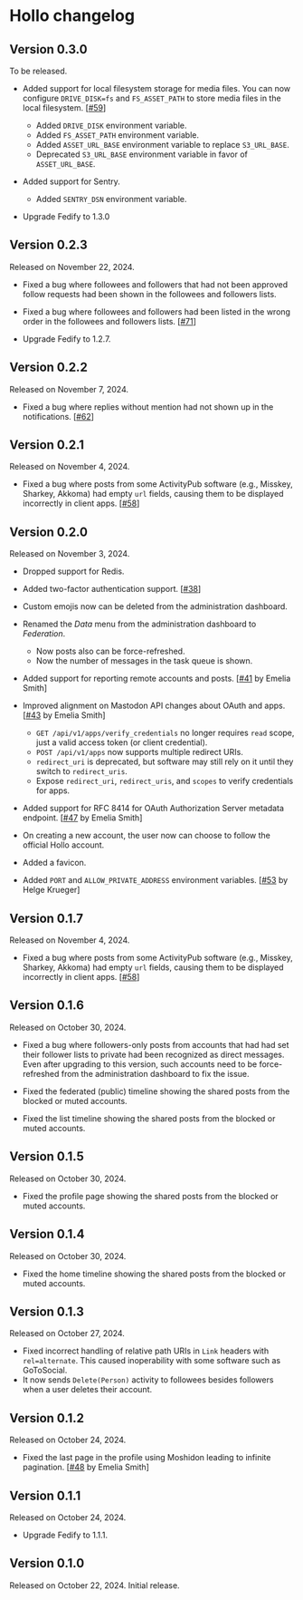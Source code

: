 Hollo changelog
===============

Version 0.3.0
-------------

To be released.

 -  Added support for local filesystem storage for media files.
    You can now configure `DRIVE_DISK=fs` and `FS_ASSET_PATH` to store media
    files in the local filesystem.  [[#59]]

     -  Added `DRIVE_DISK` environment variable.
     -  Added `FS_ASSET_PATH` environment variable.
     -  Added `ASSET_URL_BASE` environment variable to replace `S3_URL_BASE`.
     -  Deprecated `S3_URL_BASE` environment variable in favor of
        `ASSET_URL_BASE`.

 -  Added support for Sentry.

     -  Added `SENTRY_DSN` environment variable.

 -  Upgrade Fedify to 1.3.0

[#59]: https://github.com/dahlia/hollo/pull/59


Version 0.2.3
-------------

Released on November 22, 2024.

 -  Fixed a bug where followees and followers that had not been approved
    follow requests had been shown in the followees and followers lists.

 -  Fixed a bug where followees and followers had been listed in the wrong
    order in the followees and followers lists.  [[#71]]

 -  Upgrade Fedify to 1.2.7.

[#71]: https://github.com/dahlia/hollo/issues/71


Version 0.2.2
-------------

Released on November 7, 2024.

 -  Fixed a bug where replies without mention had not shown up in
    the notifications.  [[#62]]

[#62]: https://github.com/dahlia/hollo/issues/62


Version 0.2.1
-------------

Released on November 4, 2024.

- Fixed a bug where posts from some ActivityPub software (e.g., Misskey,
  Sharkey, Akkoma) had empty `url` fields, causing them to be displayed
  incorrectly in client apps. [[#58]]

## Version 0.2.0

Released on November 3, 2024.

- Dropped support for Redis.

- Added two-factor authentication support. [[#38]]

- Custom emojis now can be deleted from the administration dashboard.

- Renamed the _Data_ menu from the administration dashboard to _Federation_.

  - Now posts also can be force-refreshed.
  - Now the number of messages in the task queue is shown.

- Added support for reporting remote accounts and posts.
  [[#41] by Emelia Smith]

- Improved alignment on Mastodon API changes about OAuth and apps.
  [[#43] by Emelia Smith]

  - `GET /api/v1/apps/verify_credentials` no longer requires `read` scope,
    just a valid access token (or client credential).
  - `POST /api/v1/apps` now supports multiple redirect URIs.
  - `redirect_uri` is deprecated, but software may still rely on it until
    they switch to `redirect_uris`.
  - Expose `redirect_uri`, `redirect_uris`, and `scopes` to verify
    credentials for apps.

- Added support for RFC 8414 for OAuth Authorization Server metadata endpoint.
  [[#47] by Emelia Smith]

- On creating a new account, the user now can choose to follow the official
  Hollo account.

- Added a favicon.

- Added `PORT` and `ALLOW_PRIVATE_ADDRESS` environment variables.
  [[#53] by Helge Krueger]

[#38]: https://github.com/dahlia/hollo/issues/38
[#41]: https://github.com/dahlia/hollo/pull/41
[#43]: https://github.com/dahlia/hollo/pull/43
[#47]: https://github.com/dahlia/hollo/pull/47
[#53]: https://github.com/dahlia/hollo/pull/53

## Version 0.1.7

Released on November 4, 2024.

- Fixed a bug where posts from some ActivityPub software (e.g., Misskey,
  Sharkey, Akkoma) had empty `url` fields, causing them to be displayed
  incorrectly in client apps. [[#58]]

[#58]: https://github.com/dahlia/hollo/issues/58

## Version 0.1.6

Released on October 30, 2024.

- Fixed a bug where followers-only posts from accounts that had had set
  their follower lists to private had been recognized as direct messages.
  Even after upgrading to this version, such accounts need to be force-refreshed
  from the administration dashboard to fix the issue.

- Fixed the federated (public) timeline showing the shared posts from
  the blocked or muted accounts.

- Fixed the list timeline showing the shared posts from the blocked or muted
  accounts.

## Version 0.1.5

Released on October 30, 2024.

- Fixed the profile page showing the shared posts from the blocked or muted
  accounts.

## Version 0.1.4

Released on October 30, 2024.

- Fixed the home timeline showing the shared posts from the blocked or muted
  accounts.

## Version 0.1.3

Released on October 27, 2024.

- Fixed incorrect handling of relative path URIs in `Link` headers with
  `rel=alternate`. This caused inoperability with some software such as
  GoToSocial.
- It now sends `Delete(Person)` activity to followees besides followers
  when a user deletes their account.

## Version 0.1.2

Released on October 24, 2024.

- Fixed the last page in the profile using Moshidon leading to infinite
  pagination. [[#48] by Emelia Smith]

[#48]: https://github.com/dahlia/hollo/issues/48

## Version 0.1.1

Released on October 24, 2024.

- Upgrade Fedify to 1.1.1.

## Version 0.1.0

Released on October 22, 2024. Initial release.
